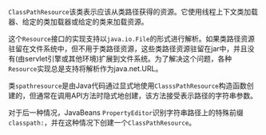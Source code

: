 `ClassPathResource`该类表示应该从类路径获得的资源。它使用线程上下文类加载器、给定的类加载器或给定的类来加载资源。

这个`Resource`接口的实现支持以`java.io.File`的形式进行解析。如果类路径资源驻留在文件系统中，但不用于类路径资源，这些类路径资源驻留在jar中，并且没有(由servlet引擎或其他环境)扩展到文件系统。为了解决这个问题，各种`Resource`实现总是支持将解析作为java.net.URL。

类`spathresource`是由Java代码通过显式地使用`ClasssPathResource`构造函数创建的，但通常在调用API方法时隐式地创建，该方法接受表示路径的字符串参数。

对于后一种情况，JavaBeans `PropertyEditor`识别字符串路径上的特殊前缀`classpath:`，并在这种情况下创建一个`ClassPathResource`。